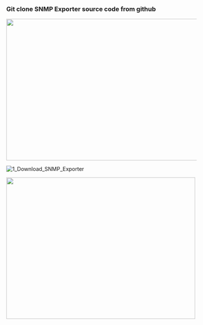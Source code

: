 <h3>Git clone SNMP Exporter source code from github</h3>
<img src=https://github.com/DangSys/Grafana/assets/168504365/98228b67-c56f-4ea9-9f0d-91819756b76c" width=600, height=375/>

![1_Download_SNMP_Exporter](https://github.com/DangSys/Grafana/assets/168504365/98228b67-c56f-4ea9-9f0d-91819756b76c)

<img src="https://github.com/DangSys/Grafana/assets/168504365/e81a5c1f-e1aa-4e9d-b0d9-2e9015ca9b06" width=500, height=375/>


